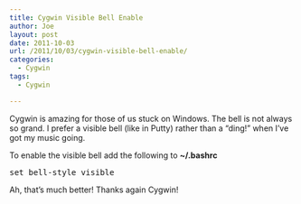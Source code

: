```yaml
---
title: Cygwin Visible Bell Enable
author: Joe
layout: post
date: 2011-10-03
url: /2011/10/03/cygwin-visible-bell-enable/
categories:
  - Cygwin
tags:
  - Cygwin

---
```

Cygwin is amazing for those of us stuck on Windows. The bell is not always so grand. I prefer a visible bell (like in Putty) rather than a &#8220;ding!&#8221; when I&#8217;ve got my music going.

To enable the visible bell add the following to **~/.bashrc**

<pre class="brush: bash; title: ; notranslate" title="">set bell-style visible
</pre>

<div>
  Ah, that&#8217;s much better! Thanks again Cygwin!
</div>